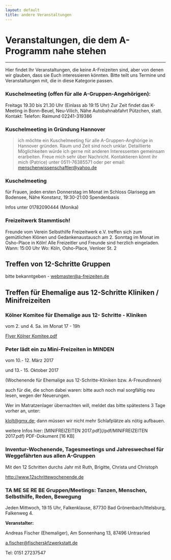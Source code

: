 ```yaml
---
layout: default
title: andere Veranstaltungen
---
```


# Veranstaltungen, die dem A-Programm nahe stehen
---
Hier findet Ihr Veranstaltungen, die keine A-Freizeiten sind, aber von denen
wir glauben, dass sie Euch interessieren könnten. Bitte teilt uns Termine und
Veranstaltungen mit, die in diese Kategorie passen.


### Kuschelmeeting (offen für alle A-Gruppen-Angehörigen):
Freitags 19.30 bis 21.30 Uhr (Einlass ab 19:15 Uhr)
Zur Zeit findet das K-Meeting in Bonn-Beuel, Neu-Vilich, Nähe Autobahnabfahrt
Pützchen, statt.
Kontakt: Telefon: Raimund 02241-319386

### Kuschelmeeting in Gründung Hannover


> ich möchte ein Kuschelmeeting für alle
> A-Gruppen-Anghörige in Hannover gründen.
> Raum und Zeit sind noch unklar. Detaillierte Möglichkeiten
> würde ich gerne mit anderen Interessenten gemeinsam
> erarbeiten. Freue mich sehr über Nachricht.
> Kontaktieren könnt ihr mich (Patrice) unter 0511-76385571
> oder per email: menschenwissenschaftler@yahoo.de

### Kuschelmeeting
für Frauen, jeden ersten Donnerstag im Monat
im Schloss Glarisegg am Bodensee, Nähe Konstanz, 19:30-21:00
Spendenbasis

Infos unter 01782090444 (Monika)


### Freizeitwerk Stammtisch!

Freunde vom Verein Selbsthilfe Freizeitwerk e.V. treffen sich zum gemütlichen
Klönen und Gedankenaustausch am 2. Sonntag im Monat
im Osho-Place in Köln! Alle Freizeitler und Freunde sind herzlich eingeladen.
Wann: 15:00 Uhr
Wo: Köln, Osho-Place, Venloer St. 2


## Treffen von 12-Schritte Gruppen

bitte bekanntgeben - <webmaster@a-freizeiten.de>
 
## Treffen für Ehemalige aus 12-Schritte Kliniken / Minifreizeiten

### Kölner Komitee für Ehemalige aus 12- Schritte - Kliniken

vom 2. und 4. Sa. im Monat 17 - 19h

[Flyer Kölner Komitee.pdf](/pdf/FlyerKölnerKomitee.pdf)

### Peter lädt ein zu Mini-Freizeiten in MINDEN

vom 10.- 12. März 2017

und 13.- 15. Oktober 2017

(Wochenende für Ehemalige aus 12-Schritte-Kliniken bzw. A-FreundInnen)

auch für die, die schon dabei waren:
bitte auch noch mal sorgfältig neu lesen, wegen der Neuerungen.

Wer im Matratzenlager übernachten will, meldet das bitte spätestens 3 Tage vorher an, unter: 

<klolt@gmx.de>; dann müssen wir nicht mehr Schlafplätze als nötig aufbauen.

weitere Infos hier:
[MINIFREIZEITEN 2017.pdf](/pdf/MINIFREIZEITEN 2017.pdf)
PDF-Dokument [16 KB]

### Inventur-Wochenende, Tagesmeetings und Jahreswechsel für Weggefährten aus allen A-Gruppen

Mit den 12 Schritten durchs Jahr mit Ruth, Brigitte, Christa und Christoph 

<http://www.12schrittewochenende.de>

### TA ME SE RE BE Gruppen/Meetings: Tanzen, Menschen, Selbsthilfe, Reden, Bewegung

Jeden Mittwoch, 19:15 Uhr, Falkenklause, 87730 Bad Grönenbach/Ittelsburg, Falkenweg 4.

__Veranstalter:__

Andreas Fischer (Ehemaliger),
Am Sonnenhang 13,
87496 Untrasried

<a.fischer@fischerskfzwerkstatt.de>

Tel: 0151 27237547
